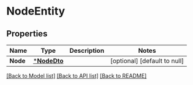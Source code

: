 # NodeEntity

## Properties
Name | Type | Description | Notes
------------ | ------------- | ------------- | -------------
**Node** | [***NodeDto**](NodeDTO.md) |  | [optional] [default to null]

[[Back to Model list]](../README.md#documentation-for-models) [[Back to API list]](../README.md#documentation-for-api-endpoints) [[Back to README]](../README.md)


